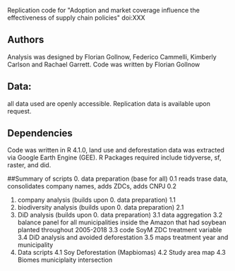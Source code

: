 Replication code for "Adoption and market coverage influence the effectiveness of supply chain policies" doi:XXX


## Authors
Analysis was designed by Florian Gollnow, Federico Cammelli, Kimberly Carlson and Rachael Garrett. Code was written by Florian Gollnow

## Data: 
all data used are openly accessible. Replication data is available upon request.

## Dependencies
Code was written in R 4.1.0, land use and deforestation data was extracted via Google Earth Engine (GEE). R Packages required include tidyverse, sf, raster, and did.

##Summary of scripts
0. data preparation (base for all)
  0.1 reads trase data, consolidates company names, adds ZDCs, adds CNPJ
  0.2
1. company analysis (builds upon 0. data preparation)
  1.1
2. biodiversity analysis (builds upon 0. data preparation)
  2.1
3. DiD analysis (builds upon 0. data preparation)
  3.1 data aggregation 
  3.2 balance panel for all municipalities inside the Amazon that had soybean planted throughout 2005-2018
  3.3 code SoyM ZDC treatment variable
  3.4 DiD analysis and avoided deforestation 
  3.5 maps treatment year and municipality
4. Data scripts
  4.1 Soy Deforestation (Mapbiomas)
  4.2 Study area map
  4.3 Biomes municiplaity intersection 



